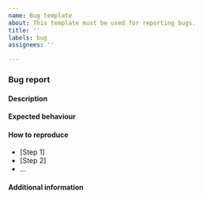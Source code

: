 ```yaml
---
name: Bug template
about: This template must be used for reporting bugs.
title: ''
labels: bug
assignees: ''

---
```


### Bug report

#### Description

<!-- Detailed description of the bug, including the current behavior and the context -->

#### Expected behaviour

<!-- Describe the expected behaviour of the feature -->

#### How to reproduce

<!-- Please provide step-by-step instructions for reproducing the bug -->

- [Step 1]
- [Step 2]
- ...

#### Additional information

<!-- Add here additional informations for understanding, reproducing, or fixing the bug (e.g., online resources, screenshots, log data, possible solutions) -->
